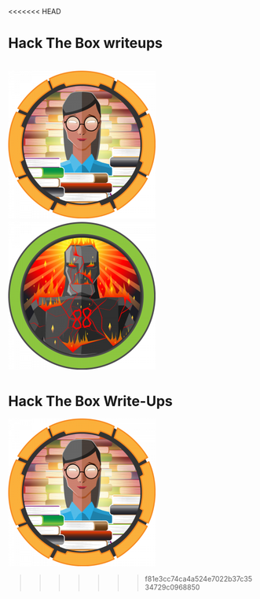 <<<<<<< HEAD
# Hack The Box writeups
 [![Book](/assets/img/book/book.png)](_posts/book/2020-07-25-book.md)
 [![Sauna](/assets/img/sauna/sauna.png)](_posts/openKeys/2020-07-28-sauna.md)
=======
# Hack The Box Write-Ups
[![Book](/assets/img/book/book.png "Book")](_posts/book/book.md)
>>>>>>> f81e3cc74ca4a524e7022b37c3534729c0968850
